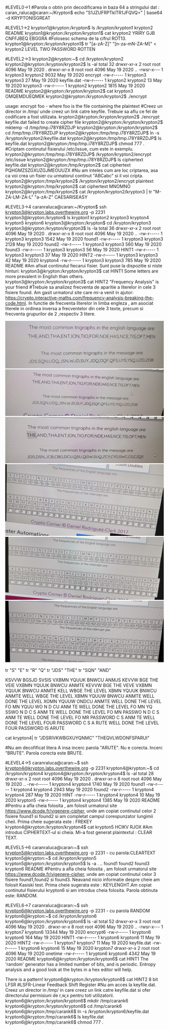 #LEVEL0->1
#Parola o obtin prin decodificarea in baza 64 a stringului dat
:
caran_raluca@caran:~/Krypton$ echo "S1JZUFRPTklTR1JFQVQ=" | base64 -d
KRYPTONISGREAT



#LEVEL1->2
krypton1@krypton:/krypton$ ls /krypton/krypton1
krypton2  README
krypton1@krypton:/krypton/krypton1$ cat krypton2
YRIRY GJB CNFFJBEQ EBGGRA
#Folosesc schema de la cifrul ROT13.
krypton1@krypton:/krypton/krypton1$ tr "[a-zA-Z]" "[n-za-mN-ZA-M]" < krypton2
LEVEL TWO PASSWORD ROTTEN



#LEVEL2->3
krypton2@krypton:~$ cd /krypton/krypton2
krypton2@krypton:/krypton/krypton2$ ls -al
total 32
drwxr-xr-x 2 root     root     4096 May 19  2020 .
drwxr-xr-x 8 root     root     4096 May 19  2020 ..
-rwsr-x--- 1 krypton3 krypton2 9032 May 19  2020 encrypt
-rw-r----- 1 krypton3 krypton3   27 May 19  2020 keyfile.dat
-rw-r----- 1 krypton2 krypton2   13 May 19  2020 krypton3
-rw-r----- 1 krypton2 krypton2 1815 May 19  2020 README
krypton2@krypton:/krypton/krypton2$ cat krypton3
OMQEMDUEQMEK
krypton2@krypton:/krypton/krypton2$ ./encrypt

 usage: encrypt foo  - where foo is the file containing the plaintext
#Creez un director in /tmp/ unde creez un link catre keyfile. Trebuie sa aflu ce fel de codificare a fost utilizata.
krypton2@krypton:/krypton/krypton2$ ./encrypt keyfile.dat
failed to create cipher file 
krypton2@krypton:/krypton/krypton2$ mktemp -d
/tmp/tmp.i78Y8RZDJP
krypton2@krypton:/krypton/krypton2$ cd /tmp/tmp.i78Y8RZDJP
krypton2@krypton:/tmp/tmp.i78Y8RZDJP$ ln -s /krypton/krypton2/keyfile.dat
krypton2@krypton:/tmp/tmp.i78Y8RZDJP$ ls
keyfile.dat
krypton2@krypton:/tmp/tmp.i78Y8RZDJP$ chmod 777 .
#Criptam continutul fisierului /etc/issue, cum este in exemplu.
krypton2@krypton:/tmp/tmp.i78Y8RZDJP$ /krypton/krypton2/encrypt /etc/issue
krypton2@krypton:/tmp/tmp.i78Y8RZDJP$ ls
ciphertext  keyfile.dat
krypton2@krypton:/tmp/krypton2$ cat ciphertext
PQHGMZSZGXUZGJMEOUUZX
#Nu am inteles cum are loc criptarea, asa ca voi crea un fisier cu urmatorul continut "ABCabc" si il voi cripta.
krypton2@krypton:/tmp/krypton2$ /krypton/krypton2/encrypt plaintext
krypton2@krypton:/tmp/krypton2$ cat ciphertext
MNOMNO
krypton2@krypton:/tmp/krypton2$ cat /krypton/krypton2/krypton3 | tr "M-ZA-LM-ZA-L" "a-zA-Z"
CAESARISEASY



#LEVEL3->4
caranraluca@caran:~/Krypton$ ssh krypton3@krypton.labs.overthewire.org -p 2231
krypton3@krypton:/krypton$ ls 
krypton1  krypton2  krypton3  krypton4  krypton5  krypton6
krypton3@krypton:/krypton$ cd /krypton/krypton3
krypton3@krypton:/krypton/krypton3$ ls -la
total 36
drwxr-xr-x 2 root     root     4096 May 19  2020 .
drwxr-xr-x 8 root     root     4096 May 19  2020 ..
-rw-r----- 1 krypton3 krypton3 1542 May 19  2020 found1
-rw-r----- 1 krypton3 krypton3 2128 May 19  2020 found2
-rw-r----- 1 krypton3 krypton3  560 May 19  2020 found3
-rw-r----- 1 krypton3 krypton3   56 May 19  2020 HINT1
-rw-r----- 1 krypton3 krypton3   37 May 19  2020 HINT2
-rw-r----- 1 krypton3 krypton3   42 May 19  2020 krypton4
-rw-r----- 1 krypton3 krypton3  785 May 19  2020 README
#Am afisat continutul fiecarui fisier. Sunt puse la dispozitie si niste hinturi:
krypton3@krypton:/krypton/krypton3$ cat HINT1
Some letters are more prevalent in English than others.
krypton3@krypton:/krypton/krypton3$ cat HINT2
"Frequency Analysis" is your friend
#Trebuie sa analizez frecventa de aparitie a literelor in cele 3 fisiere found. Am gasit urmatorul site care mi-a venit in ajutor: https://crypto.interactive-maths.com/frequency-analysis-breaking-the-code.html. In functie de frecventa literelor in limba engleza , am asociat literele in ordinea inversa a frecventelor din cele 3 texte, precum si frecventa grupurilor de 2 ,respectiv 3 litere.

![Krypton1](K3.1.jpeg) 
![Krypton2](K3.2.jpeg)
![Krypton3](K3.3.jpeg)
![Krypton4](K3.4.jpeg)
![Krypton5](K3.5.jpeg)
![Krypton6](K3.6.jpeg)


tr "S" "E"
tr "R" "Q"
tr "JDS" "THE" 
tr "SQN" "AND"


KSVVW BGSJD SVSIS VXBMN YQUUK BNWCU ANMJS
KEVVW BGE THE VEIE VXBMN YQUUK BNWCU ANMTE 
KEVVW BGE THE VEVE VXBMN YQUUK BNWCU ANMTE 
KELL WBGE THE LEVEL XBMN YQUUK BNWCU ANMTE 
WELL WBGE THE LEVEL XBMN YQUUW BNWCU ANMTE
WELL DONE THE LEVEL XOMN YQUUW ONDCU ANMTE
WELL DONE THE LEVEL FO MN YQUU WO N D CU ANM TE 
WELL DONE THE LEVEL FO MN YQ SSWO N D C S ANM TE 
WELL DONE THE LEVEL FO MN PASSWO N D C S ANM TE
WELL DONE THE LEVEL FO MR PASSWORD C S ANM TE
WELL DONE THE LEVEL FOUR PASSWORD C S A  RUTE
WELL DONE THE LEVEL FOUR PASSWORD IS  ARUTE

cat krypton4| tr "JDSRIVKWBGXUYQNMC" "THEQVLWDONFSPARUI"

#Nu am decofificat litera A insa incerc parola "ARUTE". Nu e corecta. Incerc "BRUTE". Parola corecta este BRUTE.



#LEVEL4->5
caranraluca@caran:~$ ssh krypton4@krypton.labs.overthewire.org -p 2231
krypton4@krypton:~$ cd /krypton/krypton4
krypton4@krypton:/krypton/krypton4$ ls -al
total 28
drwxr-xr-x 2 root     root     4096 May 19  2020 .
drwxr-xr-x 8 root     root     4096 May 19  2020 ..
-rw-r----- 1 krypton4 krypton4 1740 May 19  2020 found1
-rw-r----- 1 krypton4 krypton4 2943 May 19  2020 found2
-rw-r----- 1 krypton4 krypton4  287 May 19  2020 HINT
-rw-r----- 1 krypton4 krypton4   10 May 19  2020 krypton5
-rw-r----- 1 krypton4 krypton4 1385 May 19  2020 README
#Pentru a afla cheia folosita , am folosit urmatorul site https://www.dcode.fr/vigenere-cipher, unde am copiat continutul celor 2 fisiere found1 si found2 si am completat campul corespunzator lungimii cheii. Prima cheie sugerata este : FREKEY
krypton4@krypton:/krypton/krypton4$ cat krypton5
HCIKV RJOX
#Am introdus CIPHERTEXT-ul si cheia. Mi-a fost generat plaintextul : CLEAR TEXT. 



#LEVEL5->6
caranraluca@caran:~$ ssh krypton5@krypton.labs.overthewire.org -p 2231    - cu parola:CLEARTEXT
krypton5@krypton:~$ cd /krypton/krypton5
krypton5@krypton:/krypton/krypton5$ ls -a
.  ..  found1  found2  found3  krypton6  README
#Pentru a afla cheia folosita , am folosit urmatorul site https://www.dcode.fr/vigenere-cipher, unde am copiat continutul celor 3 fisiere found1,found2 si found3. Neavand nicio informatie despre cheie am folosit Kasiski test. Prima cheie sugerata este : KEYLENGHT.Am copiat continutul fisierului krypton6 si am introdus cheia folosita. Parola obtinuta este: RANDOM.



#LEVEL6->7
caranraluca@caran:~$ ssh krypton6@krypton.labs.overthewire.org -p 2231 - cu parola RANDOM
krypton6@krypton:~$ cd /krypton/krypton6
krypton6@krypton:/krypton/krypton6$ ls -al
total 52
drwxr-xr-x 3 root     root      4096 May 19  2020 .
drwxr-xr-x 8 root     root      4096 May 19  2020 ..
-rwsr-x--- 1 krypton7 krypton6 13344 May 19  2020 encrypt6
-rw-r----- 1 krypton6 krypton6   164 May 19  2020 HINT1
-rw-r----- 1 krypton6 krypton6    11 May 19  2020 HINT2
-rw-r----- 1 krypton7 krypton7    11 May 19  2020 keyfile.dat
-rw-r----- 1 krypton6 krypton6    15 May 19  2020 krypton7
drwxr-xr-x 2 root     root      4096 May 19  2020 onetime
-rw-r----- 1 krypton6 krypton6  4342 May 19  2020 README
krypton6@krypton:/krypton/krypton6$ cat HINT1
The 'random' generator has a limited number of bits, and is periodic.
Entropy analysis and a good look at the bytes in a hex editor will help.

There is a pattern!
krypton6@krypton:/krypton/krypton6$ cat HINT2
8 bit LFSR
#LSFR-Linear Feedback Shift Register
#Nu am acces la keyfile.dat. Creez un director in /tmp/ in care creez un link catre keyfile.dat si ofer directorului permisiuni de r,w,x pentru toti utilizatorii.
krypton6@krypton:/krypton/krypton6$ mkdir /tmp/carank6
krypton6@krypton:/krypton/krypton6$ cd /tmp/carank6
krypton6@krypton:/tmp/carank6$ ln -s /krypton/krypton6/keyfile.dat
krypton6@krypton:/tmp/carank6$ ls
keyfile.dat
krypton6@krypton:/tmp/carank6$ chmod 777 .
